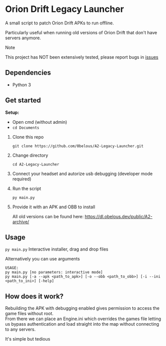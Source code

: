 <!-- @import "[TOC]" {cmd="toc" depthFrom=1 depthTo=6 orderedList=false} -->
# Orion Drift Legacy Launcher

A small script to patch Orion Drift APKs to run offline.

Particularly useful when running old versions of Orion Drift that don't have servers anymore.

> [!NOTE]
> This project has NOT been extensively tested, please report bugs in [issues](https://github.com/0belous/A2-Legacy-Launcher/issues)

## Dependencies
- Python 3

## Get started

**Setup:**

- Open cmd (without admin)
- `cd Documents`

1. Clone this repo

    `git clone https://github.com/0belous/A2-Legacy-Launcher.git`

2. Change directory

    `cd A2-Legacy-Launcher`

4. Connect your headset and autorize usb debugging (developer mode required)

5. Run the script

    `py main.py`

6. Provide it with an APK and OBB to install

    All old versions can be found here: https://dl.obelous.dev/public/A2-archive/

## Usage
`py main.py` Interactive installer, drag and drop files

Alternatively you can use arguments
```
USAGE:
py main.py [no parameters: interactive mode]
py main.py [-a --apk <path_to_apk>] [-o --obb <path_to_obb>] [-i --ini <path_to_ini>] [-help]
```

## How does it work?
Rebuilding the APK with debugging enabled gives permission to access the game files without root. <br>
From there we can place an Engine.ini which overrides the games file letting us bypass authentication and load straight into the map without connecting to any servers.

It's simple but tedious
